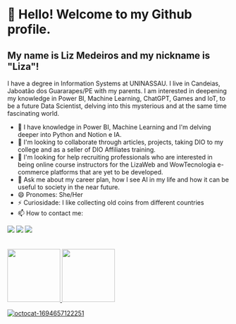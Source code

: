 # 👋 Hello! Welcome to my Github profile.
## My name is Liz Medeiros and my nickname is "Liza"!

 I have a degree in Information Systems at UNINASSAU. 
 I live in Candeias, Jaboatão dos Guararapes/PE with my parents.
 I am interested in deepening my knowledge in Power BI, Machine Learning, ChatGPT, Games and IoT,
 to be a future Data Scientist, delving into this mysterious and at the same time fascinating world.


- 🌱 I have knowledge in Power BI, Machine Learning and I'm delving deeper into Python and Notion e IA.
- 👯 I'm looking to collaborate through articles, projects, taking DIO to my college and as a seller of DIO Affiliates training.
- 🤔 I'm looking for help recruiting professionals who are interested in being online course instructors for the LizaWeb and WowTecnologia e-commerce platforms that are yet to be developed.
- 💬 Ask me about my career plan, how I see AI in my life and how it can be useful to society in the near future.
- 😄 Pronomes: She/Her
- ⚡ Curiosidade: I like collecting old coins from different countries
- 📫 How to contact me:
<div>
<a href="https://instagram.com/dev.learn.universe/" target="_blank"><img loading="lazy" src="https://img.shields.io/badge/-Instagram-%23E4405F?style=for-the-badge&logo=instagram&logoColor=white" target="_blank"></a>
<a href = "mailto:datascience.lizaweb@gmail.com"><img loading="lazy" src="https://img.shields.io/badge/Gmail-D14836?style=for-the-badge&logo=gmail&logoColor=white" target="_blank"></a>
<a href="https://www.linkedin.com/in/lizfelix/" target="_blank"><img loading="lazy" src="https://img.shields.io/badge/-LinkedIn-%230077B5?style=for-the-badge&logo=linkedin&logoColor=white" target="_blank"></a>   
</div>  
<br>
</br>
<div>
<a href="https://github.com/data1991">
<img loading="lazy" height="120em" src="https://github-readme-stats.vercel.app/api/top-langs/?username=data1991&layout=compact&langs_count=7&theme=dracula"/>
<img loading="lazy" height="120em" src="https://github-readme-stats.vercel.app/api?username=data1991&show_icons=true&theme=dracula&include_all_commits=true&count_private=true"/>
</div>


![octocat-1694657122251](https://github.com/data1991/data1991/assets/144493849/a2800826-a4fb-4ef2-93f2-789484ac4721)





